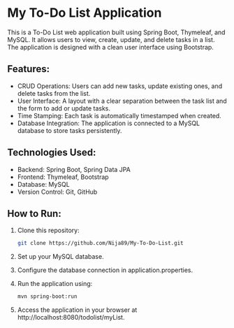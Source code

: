 # My To-Do List Application
This is a To-Do List web application built using Spring Boot, Thymeleaf, and MySQL. It allows users to view, create, update, and delete tasks in a list. The application is designed with a clean user interface using Bootstrap.

## Features:
- CRUD Operations: Users can add new tasks, update existing ones, and delete tasks from the list.
- User Interface: A layout with a clear separation between the task list and the form to add or update tasks.
- Time Stamping: Each task is automatically timestamped when created.
- Database Integration: The application is connected to a MySQL database to store tasks persistently.

## Technologies Used:
- Backend: Spring Boot, Spring Data JPA
- Frontend: Thymeleaf, Bootstrap
- Database: MySQL
- Version Control: Git, GitHub


## How to Run:
1. Clone this repository:
   ```sh
   git clone https://github.com/Nija89/My-To-Do-List.git

2. Set up your MySQL database.

3. Configure the database connection in application.properties.

4. Run the application using:
   ```sh
   mvn spring-boot:run

5. Access the application in your browser at http://localhost:8080/todolist/myList.
